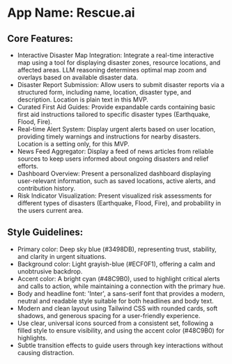 # **App Name**: Rescue.ai

## Core Features:

- Interactive Disaster Map Integration: Integrate a real-time interactive map using a tool for displaying disaster zones, resource locations, and affected areas. LLM reasoning determines optimal map zoom and overlays based on available disaster data.
- Disaster Report Submission: Allow users to submit disaster reports via a structured form, including name, location, disaster type, and description. Location is plain text in this MVP.
- Curated First Aid Guides: Provide expandable cards containing basic first aid instructions tailored to specific disaster types (Earthquake, Flood, Fire).
- Real-time Alert System: Display urgent alerts based on user location, providing timely warnings and instructions for nearby disasters. Location is a setting only, for this MVP.
- News Feed Aggregator: Display a feed of news articles from reliable sources to keep users informed about ongoing disasters and relief efforts.
- Dashboard Overview: Present a personalized dashboard displaying user-relevant information, such as saved locations, active alerts, and contribution history.
- Risk Indicator Visualization: Present visualized risk assessments for different types of disasters (Earthquake, Flood, Fire), and probability in the users current area.

## Style Guidelines:

- Primary color: Deep sky blue (#3498DB), representing trust, stability, and clarity in urgent situations.
- Background color: Light grayish-blue (#ECF0F1), offering a calm and unobtrusive backdrop.
- Accent color: A bright cyan (#48C9B0), used to highlight critical alerts and calls to action, while maintaining a connection with the primary hue.
- Body and headline font: 'Inter', a sans-serif font that provides a modern, neutral and readable style suitable for both headlines and body text.
- Modern and clean layout using Tailwind CSS with rounded cards, soft shadows, and generous spacing for a user-friendly experience.
- Use clear, universal icons sourced from a consistent set, following a filled style to ensure visibility, and using the accent color (#48C9B0) for highlights.
- Subtle transition effects to guide users through key interactions without causing distraction.